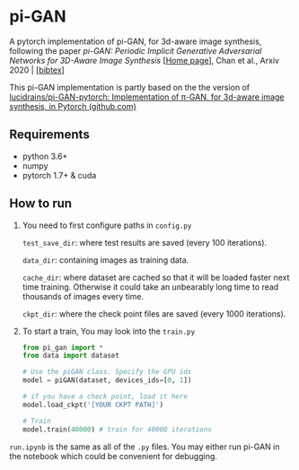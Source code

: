 # pi-GAN
A pytorch implementation of pi-GAN, for 3d-aware image synthesis, following the paper *pi-GAN: Periodic Implicit Generative Adversarial Networks for 3D-Aware Image Synthesis* [[Home page](https://marcoamonteiro.github.io/pi-GAN-website/)], Chan et al., Arxiv 2020 | [[bibtex](https://github.com/yenchenlin/awesome-NeRF/blob/main/NeRF-and-Beyond.bib#L24-L30)]

This pi-GAN implementation is partly based on the the version of [lucidrains/pi-GAN-pytorch: Implementation of π-GAN, for 3d-aware image synthesis, in Pytorch (github.com)](https://github.com/lucidrains/pi-GAN-pytorch)

## Requirements

* python 3.6+
* numpy
* pytorch 1.7+  & cuda

## How to run

1. You need to first configure paths in `config.py`

   `test_save_dir`:  where test results are saved (every 100 iterations).

   `data_dir`: containing images as training data. 

   `cache_dir`: where dataset are cached so that it will be loaded faster next time training. Otherwise it  could take an unbearably long time to read thousands of images every time. 

   `ckpt_dir`:  where the check point files are saved (every 1000 iterations).

2. To start a train, You may look into the `train.py`

   ```python
   from pi_gan import *
   from data import dataset
   
   # Use the piGAN class. Specify the GPU ids
   model = piGAN(dataset, devices_ids=[0, 1])
   
   # if you have a check point, load it here
   model.load_ckpt('[YOUR CKPT PATH]')
   
   # Train
   model.train(40000) # train for 40000 iterations 
   ```




 `run.ipynb` is the same as all of the `.py` files. You may either run pi-GAN in the notebook which could be convenient for debugging.

